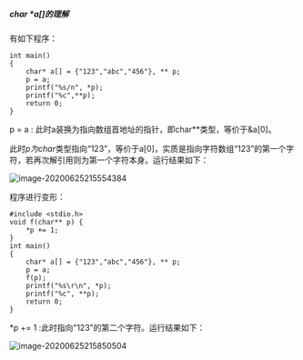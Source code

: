 ##### char *a[]的理解

有如下程序：

```
int main()
{
	char* a[] = {"123","abc","456"}, ** p;
	p = a;
	printf("%s/n", *p);
	printf("%c",**p);
	return 0;
}
```

p = a : 此时a装换为指向数组首地址的指针，即char**类型，等价于&a[0]。

此时*p为char*类型指向“123”，等价于a[0]，实质是指向字符数组“123”的第一个字符，若再次解引用则为第一个字符本身。运行结果如下：

![image-20200625215554384](C:\Users\谯保林\AppData\Roaming\Typora\typora-user-images\image-20200625215554384.png)

程序进行变形：

```
#include <stdio.h>
void f(char** p) {
	*p += 1;   
}
int main()
{
	char* a[] = {"123","abc","456"}, ** p;
	p = a;
	f(p);
	printf("%s\r\n", *p);
	printf("%c", **p);
	return 0;
}
```

*p += 1 :此时指向"123"的第二个字符。运行结果如下：

![image-20200625215850504](C:\Users\谯保林\AppData\Roaming\Typora\typora-user-images\image-20200625215850504.png)

